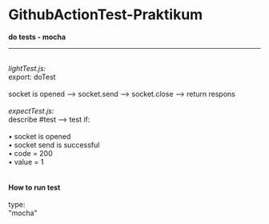 # GithubActionTest-Praktikum
<b>do tests - mocha</b><hr><br>
<i>lightTest.js:</i><br>
export: doTest 
<br><br>
socket is opened --> socket.send --> socket.close --> return respons
<br><br>
<i>expectTest.js:</i><br>
describe #test --> test if: <br><br>
• socket is opened<br>
• socket send is successful<br>
• code = 200<br>
• value = 1<br>
<br><br>
<b>How to run test</b><br><br>
type: <br>
"mocha" <br><br>

